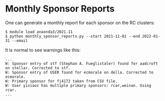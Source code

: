 # Monthly Sponsor Reports

One can generate a monthly report for each sponsor on the RC clusters:

```
$ module load anaonda3/2021.11
$ python monthly_sponsor_reports.py --start 2021-11-01 --end 2022-01-31 --email
```

It is normal to see warnings like this:

```
...
W: Sponsor entry of stf (Stephan A. Fueglistaler) found for aadcroft on stellar. Corrected to stf.
W: Sponsor entry of USER found for ecmorale on della. Corrected to ecmorale.
W: Primary sponsor for fj4172 taken from CSV file.
W: User yixiaoc has multiple primary sponsors: rcar,weinan. Using rcar.
...
```
